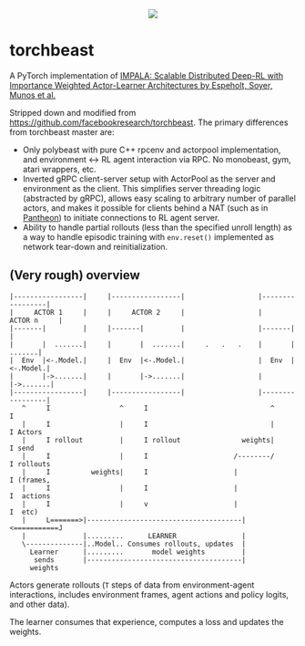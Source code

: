 <p align="center"><img src="http://play.pokemonshowdown.com/sprites/xyani/charizard.gif" /></p>

# torchbeast
A PyTorch implementation of [IMPALA: Scalable Distributed
Deep-RL with Importance Weighted Actor-Learner Architectures
by Espeholt, Soyer, Munos et al.](https://arxiv.org/abs/1802.01561)

Stripped down and modified from https://github.com/facebookresearch/torchbeast.
The primary differences from torchbeast master are:
- Only polybeast with pure C++ rpcenv and actorpool implementation, and
  environment <-> RL agent interaction via RPC. No monobeast, gym, atari wrappers, etc.
- Inverted gRPC client-server setup with ActorPool as the server and environment
  as the client. This simplifies server threading logic (abstracted by gRPC), allows
  easy scaling to arbitrary number of parallel actors, and makes it possible for clients
  behind a NAT (such as in [Pantheon](https://pantheon.stanford.edu)) to initiate
  connections to RL agent server.
- Ability to handle partial rollouts (less than the specified unroll length)
  as a way to handle episodic training with `env.reset()` implemented as
  network tear-down and reinitialization.

## (Very rough) overview

```
|-----------------|     |-----------------|                  |-----------------|
|     ACTOR 1     |     |     ACTOR 2     |                  |     ACTOR n     |
|-------|         |     |-------|         |                  |-------|         |
|       |  .......|     |       |  .......|     .   .   .    |       |  .......|
|  Env  |<-.Model.|     |  Env  |<-.Model.|                  |  Env  |<-.Model.|
|       |->.......|     |       |->.......|                  |       |->.......|
|-----------------|     |-----------------|                  |-----------------|
   ^     I                 ^     I                              ^     I
   |     I                 |     I                              |     I Actors
   |     I rollout         |     I rollout               weights|     I send
   |     I                 |     I                     /--------/     I rollouts
   |     I          weights|     I                     |              I (frames,
   |     I                 |     I                     |              I  actions
   |     I                 |     v                     |              I  etc)
   |     L=======>|--------------------------------------|<===========J
   |              |.........      LEARNER                |
   \--------------|..Model.. Consumes rollouts, updates  |
     Learner      |.........       model weights         |
      sends       |--------------------------------------|
     weights
```

Actors generate rollouts (`T` steps of data from environment-agent interactions,
includes environment frames, agent actions and policy logits, and other data).

The learner consumes that experience, computes a loss and updates the weights.

